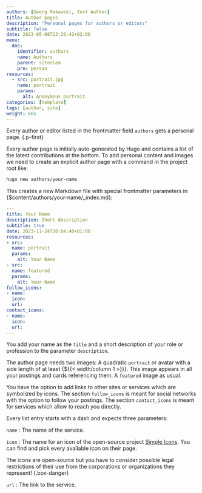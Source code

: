 ```yaml
---
authors: [Georg Makowski, Test Author]
title: Author pages
description: "Personal pages for authors or editors"
subtitle: false
date: 2023-05-08T23:26:42+02:00 
menu:
  doc:
    identifier: authors
    name: Authors
    parent: siteelem
    pre: person
resources:
  - src: portrait.jpg
    name: portrait
    params:
      alt: Anonymous portrait
categories: [template]
tags: [author, site]
weight: 665
---
```


Every author or editor listed in the frontmatter field `authors` gets a personal page.
{.p-first}
<!--more-->

Every author page is initially auto-generated by Hugo and contains a list of the latest contributions at the bottom. To add personal content and images we need to create an explicit author page with a command in the project root like:

```sh {.left-in}
hugo new authors/your-name
```

This creates a new Markdown file with special frontmatter parameters in {$content/authors/your-name/_index.md}:

```yaml {.left-in}
---
title: Your Name
description: Short description
subtitle: true
date: 2023-11-24T10:04:40+01:00
resources:
- src: 
  name: portrait
  params:
    alt: Your Name
- src: 
  name: featured
  params:
    alt: Your Name
follow_icons:
- name: 
  icon: 
  url: 
contact_icons:
- name: 
  icon: 
  url: 
---
```

You add your name as the `title` and a short description of your role or profession to the parameter `description`.

The author page needs two images:
A quadratic `portrait` or avatar with a side length of at least {${{< width/column 1 >}}}. This image appears in all your postings and cards referencing them.
A `featured` image as usual.

You have the option to add links to other sites or services which are symbolized by icons. The section `follow_icons` is meant for social networks with the option to follow your postings. The section `contact_icons` is meant for services which allow to reach you directly.

Every list entry starts with a dash and expects three parameters:

`name`
: The name of the service.

`icon`
: The name for an icon of the open-source project [Simple Icons](https://simpleicons.org). You can find and pick every available icon on their page.

  The icons are open-source but you have to consider possible legal restrictions of their use from the corporations or organizations they represent!
  {.box-danger}

`url`
: The link to the service.
